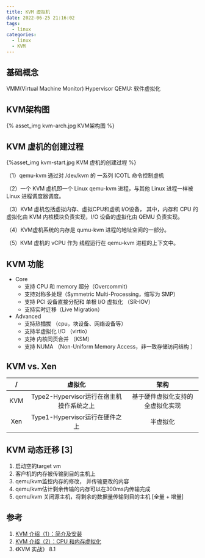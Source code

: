 ```yaml
---
title: KVM 虚拟机
date: 2022-06-25 21:16:02
tags:
  - linux
categories:
  - linux 
  - KVM
---
```


<p></p>
<!-- more -->


## 基础概念
VMM(Virtual Machine Monitor) Hypervisor
QEMU: 软件虚拟化

## KVM架构图
{% asset_img kvm-arch.jpg KVM架构图 %}

## KVM 虚机的创建过程

{%asset_img  kvm-start.jpg KVM 虚机的创建过程 %}

（1）qemu-kvm 通过对 /dev/kvm 的 一系列 ICOTL 命令控制虚机

（2）一个 KVM 虚机即一个 Linux qemu-kvm 进程，与其他 Linux 进程一样被Linux 进程调度器调度。

（3）KVM 虚机包括虚拟内存、虚拟CPU和虚机 I/O设备，
    其中，内存和 CPU 的虚拟化由 KVM 内核模块负责实现，I/O 设备的虚拟化由 QEMU 负责实现。

（4）KVM虚机系统的内存是 qumu-kvm 进程的地址空间的一部分。

（5）KVM 虚机的 vCPU 作为 线程运行在 qemu-kvm 进程的上下文中。

## KVM 功能
+ Core
  - 支持 CPU 和 memory 超分（Overcommit）
  - 支持对称多处理（Symmetric Multi-Processing，缩写为 SMP）
  - 支持 PCI 设备直接分配和 单根 I/O 虚拟化 （SR-IOV）
  - 支持实时迁移（Live Migration）
+ Advanced
  - 支持热插拔 （cpu，块设备、网络设备等）
  - 支持半虚拟化 I/O （virtio）
  - 支持 内核同页合并 （KSM）
  - 支持 NUMA （Non-Uniform Memory Access，非一致存储访问结构 ）  


## KVM vs.  Xen  
/  | 虚拟化  | 架构 
:-: | :-: | :-:
KVM | Type2-Hypervisor运行在宿主机操作系统之上 |  基于硬件虚拟化支持的全虚拟化实现  
Xen | Type1-Hypervisor运行在硬件之上 |  半虚拟化


## KVM 动态迁移 [3]
1. 启动空的target vm
2. 客户机的内存被传输到目的主机上
3. qemu/kvm监控内存的修改， 并传输更改的内容
4. qemu/kvm估计剩余传输的内存可以在300ms内传输完成
5. qemu/kvm 关闭源主机，将剩余的数据量传输到目的主机
[全量 + 增量]

## 参考
1. [KVM 介绍（1）：简介及安装](https://www.cnblogs.com/sammyliu/p/4543110.html)
2. [KVM 介绍（2）：CPU 和内存虚拟化](https://www.cnblogs.com/sammyliu/p/4543597.html)
3. 《KVM 实战》 8.1
